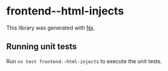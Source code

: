 # frontend--html-injects

This library was generated with [Nx](https://nx.dev).

## Running unit tests

Run `nx test frontend--html-injects` to execute the unit tests.
